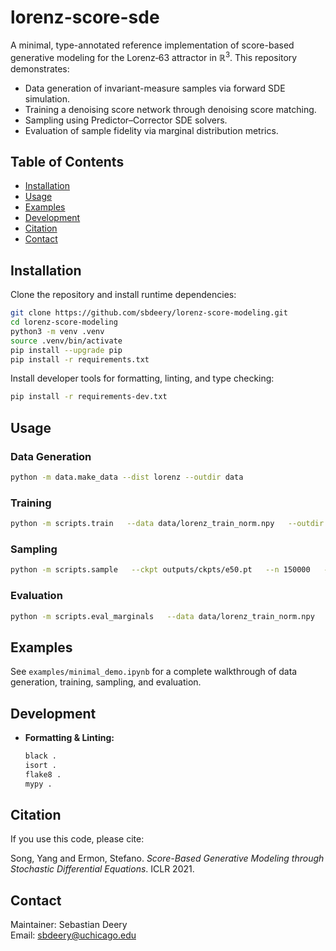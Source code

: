 # lorenz-score-sde

<!-- CI badge will be added here after you configure GitHub Actions -->
<!-- Coverage badge will be added here after you integrate Codecov -->

A minimal, type-annotated reference implementation of score-based generative modeling for the Lorenz‑63 attractor in $\mathbb{R}^3$. This repository demonstrates:

- Data generation of invariant-measure samples via forward SDE simulation.
- Training a denoising score network through denoising score matching.
- Sampling using Predictor–Corrector SDE solvers.
- Evaluation of sample fidelity via marginal distribution metrics.

## Table of Contents

- [Installation](#installation)
- [Usage](#usage)
- [Examples](#examples)
- [Development](#development)
- [Citation](#citation)
- [Contact](#contact)

## Installation

Clone the repository and install runtime dependencies:

```bash
git clone https://github.com/sbdeery/lorenz-score-modeling.git
cd lorenz-score-modeling
python3 -m venv .venv
source .venv/bin/activate
pip install --upgrade pip
pip install -r requirements.txt
```

Install developer tools for formatting, linting, and type checking:

```bash
pip install -r requirements-dev.txt
```

## Usage

### Data Generation

```bash
python -m data.make_data --dist lorenz --outdir data
```

### Training

```bash
python -m scripts.train   --data data/lorenz_train_norm.npy   --outdir outputs   --epochs 100   --batch-size 512
```

### Sampling

```bash
python -m scripts.sample   --ckpt outputs/ckpts/e50.pt   --n 150000   --sample_type pc   --out outputs/pc_samples.npz
```

### Evaluation

```bash
python -m scripts.eval_marginals   --data data/lorenz_train_norm.npy   --samples outputs/pc_samples.npz   --stats data/lorenz_stats.json   --outdir outputs/marginals   --bins 150
```

## Examples

See `examples/minimal_demo.ipynb` for a complete walkthrough of data generation, training, sampling, and evaluation.

## Development

- **Formatting & Linting:**
  ```bash
  black .
  isort .
  flake8 .
  mypy .
  ```

## Citation

If you use this code, please cite:

Song, Yang and Ermon, Stefano. *Score-Based Generative Modeling through Stochastic Differential Equations*. ICLR 2021.

## Contact

Maintainer: Sebastian Deery  
Email: sbdeery@uchicago.edu
